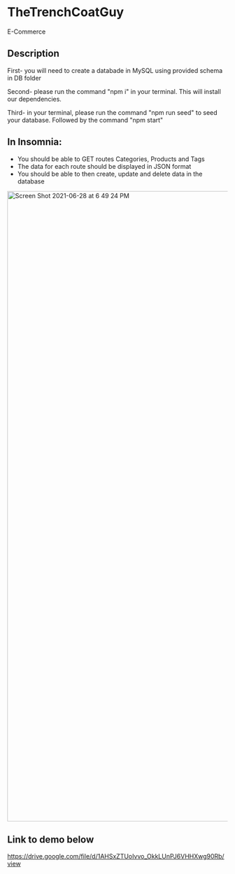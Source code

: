 # TheTrenchCoatGuy
E-Commerce

## Description

First-  you will need to create a databade in MySQL using provided schema in DB folder

Second- please run the command "npm i" in your terminal. This will install our dependencies. 

Third- in your terminal, please run the command "npm run seed" to seed your database. Followed by the command "npm start"

## In Insomnia:

* You should be able to GET routes Categories, Products and Tags
* The data for each route should be displayed in JSON format
* You should be able to then create, update and delete data in the database


<img width="1440" alt="Screen Shot 2021-06-28 at 6 49 24 PM" src="https://user-images.githubusercontent.com/75192030/123724737-b40a9b80-d841-11eb-9b91-5a21958d051f.png">


## Link to demo below
https://drive.google.com/file/d/1AHSxZTUoIvvo_OkkLUnPJ6VHHXwg90Rb/view
